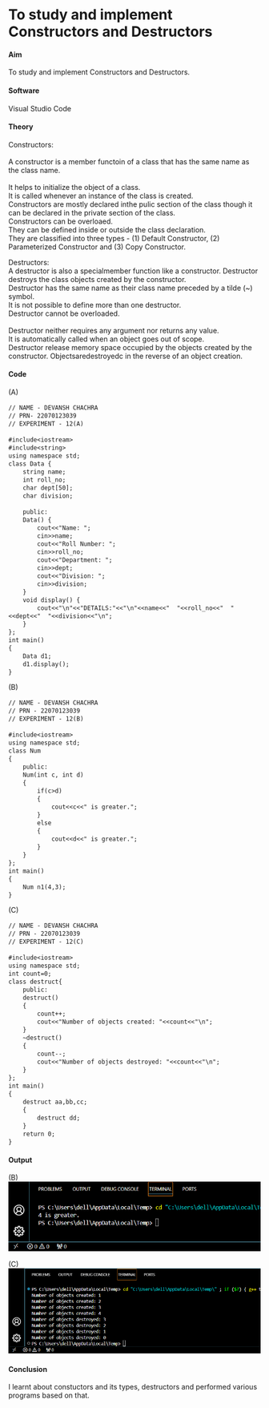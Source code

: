 # To study and implement Constructors and Destructors 

#### Aim 
To study and implement Constructors and Destructors. 

#### Software 
Visual Studio Code 

#### Theory 
Constructors: <br>  
A constructor is a member functoin of a class that has the same name as the class name. <br>  
It helps to initialize the object of a class. <br> 
It is called whenever an instance of the class is created. <br> 
Constructors are mostly declared inthe pulic section of the class though it can be declared  in the private section of the class. <br> 
Constructors can be overloaed. <br> 
They can be defined inside or outside the class declaration.<br> 
They are classified into three types - (1) Default Constructor, (2) Parameterized Constructor and (3) Copy Constructor. <br>  

Destructors: <br> 
A destructor is also a specialmember function like a constructor. Destructor destroys the class objects created by the constructor. <br> 
Destructor has the same name as their class name preceded by a tilde (~) symbol. <br> 
It is not possible to define more than one destructor. <br> 
Destructor cannot be overloaded. <br>  
Destructor neither requires any argument nor returns any value. <br> 
It is automatically called when an object goes out of scope. <br> 
Destructor release memory space occupied by the objects created by the constructor. Objectsaredestroyedc in the reverse  of an object creation. <br>  

#### Code 

(A) <br> 
```
// NAME - DEVANSH CHACHRA 
// PRN- 22070123039
// EXPERIMENT - 12(A) 

#include<iostream> 
#include<string>
using namespace std; 
class Data {
    string name;
    int roll_no;
    char dept[50];
    char division;

    public:
    Data() {
        cout<<"Name: ";
        cin>>name;
        cout<<"Roll Number: ";
        cin>>roll_no;
        cout<<"Department: ";
        cin>>dept;
        cout<<"Division: ";
        cin>>division;
    }
    void display() {
        cout<<"\n"<<"DETAILS:"<<"\n"<<name<<"  "<<roll_no<<"  "<<dept<<"  "<<division<<"\n";
    }
};
int main() 
{
    Data d1;
    d1.display();
} 

```

(B) <br> 
```
// NAME - DEVANSH CHACHRA
// PRN - 22070123039
// EXPERIMENT - 12(B)

#include<iostream>
using namespace std;
class Num
{
    public:
    Num(int c, int d)
    {
        if(c>d)
        {
            cout<<c<<" is greater.";
        }
        else 
        {
            cout<<d<<" is greater.";
        }
    }
};
int main()
{
    Num n1(4,3);
} 
```

(C) <br> 
```
// NAME - DEVANSH CHACHRA
// PRN - 22070123039
// EXPERIMENT - 12(C) 

#include<iostream>
using namespace std;
int count=0;
class destruct{
    public:
    destruct()
    {
        count++;
        cout<<"Number of objects created: "<<count<<"\n";
    }
    ~destruct()
    {
        count--;
        cout<<"Number of objects destroyed: "<<count<<"\n";
    }
};
int main()
{
    destruct aa,bb,cc;
    {
        destruct dd;
    }
    return 0;
} 
```

#### Output  

(B) <br> 
![](https://github.com/Shloka-Patel/Experiment---12/blob/main/Output_12B.png) 

(C) <br> 
![](https://github.com/Shloka-Patel/Experiment---12/blob/main/Output_12C.png) 

#### Conclusion 
I learnt about constuctors and its types, destructors and performed various programs based on that. <br>            
